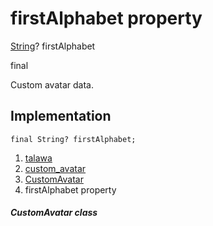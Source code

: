 
<div>

# firstAlphabet property

</div>


[String](https://api.flutter.dev/flutter/dart-core/String-class.html)?
firstAlphabet


final




Custom avatar data.



## Implementation

``` language-dart
final String? firstAlphabet;
```







1.  [talawa](../../index.md)
2.  [custom_avatar](../../widgets_custom_avatar/)
3.  [CustomAvatar](../../widgets_custom_avatar/CustomAvatar-class.md)
4.  firstAlphabet property

##### CustomAvatar class








